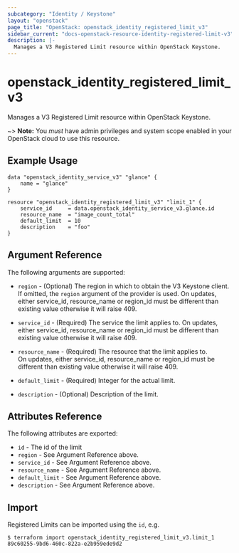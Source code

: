```yaml
---
subcategory: "Identity / Keystone"
layout: "openstack"
page_title: "OpenStack: openstack_identity_registered_limit_v3"
sidebar_current: "docs-openstack-resource-identity-registered-limit-v3"
description: |-
  Manages a V3 Registered Limit resource within OpenStack Keystone.
---
```


# openstack\_identity\_registered\_limit\_v3

Manages a V3 Registered Limit resource within OpenStack Keystone.

~> **Note:** You _must_ have admin privileges and system scope enabled in your OpenStack cloud to use
this resource.

## Example Usage

```hcl
data "openstack_identity_service_v3" "glance" {
	name = "glance"
}

resource "openstack_identity_registered_limit_v3" "limit_1" {
	service_id     = data.openstack_identity_service_v3.glance.id
	resource_name  = "image_count_total"
	default_limit  = 10 
	description    = "foo"
}
```

## Argument Reference

The following arguments are supported:

* `region` - (Optional) The region in which to obtain the V3 Keystone client.
    If omitted, the `region` argument of the provider is used. On updates, 
    either service_id, resource_name or region_id must be different than 
    existing value otherwise it will raise 409.

* `service_id` - (Required) The service the limit applies to. On updates, 
    either service_id, resource_name or region_id must be different than 
    existing value otherwise it will raise 409.

* `resource_name` - (Required) The resource that the limit applies to.  
    On updates, either service_id, resource_name or region_id must be 
    different than existing value otherwise it will raise 409.

* `default_limit` - (Required) Integer for the actual limit.

* `description` - (Optional) Description of the limit.

## Attributes Reference

The following attributes are exported:

* `id` - The id of the limit
* `region` - See Argument Reference above.
* `service_id` - See Argument Reference above.
* `resource_name` - See Argument Reference above.
* `default_limit` - See Argument Reference above.
* `description` - See Argument Reference above.

## Import

Registered Limits can be imported using the `id`, e.g.

```
$ terraform import openstack_identity_registered_limit_v3.limit_1 89c60255-9bd6-460c-822a-e2b959ede9d2
```
